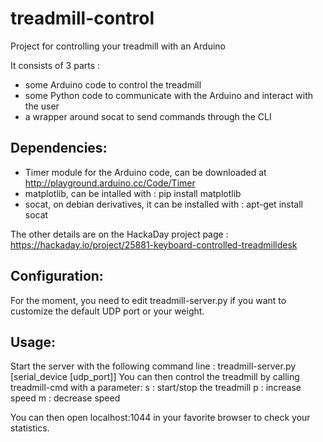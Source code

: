 # treadmill-control
Project for controlling your treadmill with an Arduino

It consists of 3 parts :
- some Arduino code to control the treadmill
- some Python code to communicate with the Arduino and interact with the user
- a wrapper around socat to send commands through the CLI

Dependencies:
-------------

- Timer module for the Arduino code, can be downloaded at http://playground.arduino.cc/Code/Timer
- matplotlib, can be intalled with : pip install matplotlib
- socat, on debian derivatives, it can be installed with : apt-get install socat

The other details are on the HackaDay project page : https://hackaday.io/project/25881-keyboard-controlled-treadmilldesk


Configuration:
--------------

For the moment, you need to edit treadmill-server.py if you want to customize the default UDP port or your weight.


Usage:
------

Start the server with the following command line : treadmill-server.py [serial_device [udp_port]]
You can then control the treadmill by calling treadmill-cmd with a parameter:
 s : start/stop the treadmill
 p : increase speed
 m : decrease speed

You can then open localhost:1044 in your favorite browser to check your statistics.
